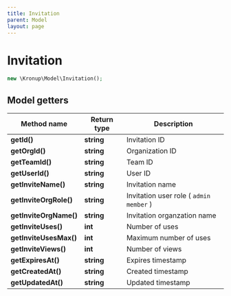 ```yaml
---
title: Invitation
parent: Model
layout: page
---
```


# Invitation

```php
new \Kronup\Model\Invitation();
```

## Model getters

Method name | Return type | Description
------------ | ------------- | -------------
**getId()** | **string** | Invitation ID
**getOrgId()** | **string** | Organization ID
**getTeamId()** | **string** | Team ID
**getUserId()** | **string** | User ID
**getInviteName()** | **string** | Invitation name
**getInviteOrgRole()** | **string** | Invitation user role ( `admin` `member` )
**getInviteOrgName()** | **string** | Invitation organzation name
**getInviteUses()** | **int** | Number of uses
**getInviteUsesMax()** | **int** | Maximum number of uses
**getInviteViews()** | **int** | Number of views
**getExpiresAt()** | **string** | Expires timestamp
**getCreatedAt()** | **string** | Created timestamp
**getUpdatedAt()** | **string** | Updated timestamp

